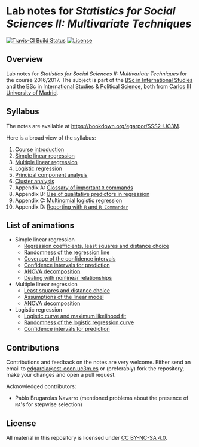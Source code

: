 Lab notes for *Statistics for Social Sciences II: Multivariate Techniques*
==========================================================================

[![Travis-CI Build Status](https://travis-ci.org/egarpor/SSS2-UC3M.svg?branch=master)](https://travis-ci.org/egarpor/SSS2-UC3M) [![License](https://img.shields.io/badge/license-CC_BY--NC--SA_4.0-blue.svg)](https://creativecommons.org/licenses/by-nc-sa/4.0/)

Overview
--------

Lab notes for *Statistics for Social Sciences II: Multivariate Techniques* for the course 2016/2017. The subject is part of the [BSc in International Studies](http://www.uc3m.es/ss/Satellite/Grado/en/Detalle/Estudio_C/1371212501848/1371212987094/Bachelor_s_Degree_in_International_Studies) and the [BSc in International Studies & Political Science](http://www.uc3m.es/ss/Satellite/Grado/en/Detalle/Estudio_C/1371211781520/1371212987094/Bachelor_s_Degree_in_Political_Science#studyprogram), both from [Carlos III University of Madrid](http://www.uc3m.es/).

Syllabus
--------

The notes are available at <https://bookdown.org/egarpor/SSS2-UC3M>. 

Here is a broad view of the syllabus:

1. [Course introduction](https://bookdown.org/egarpor/SSS2-UC3M)
2. [Simple linear regression](https://bookdown.org/egarpor/SSS2-UC3M/simp.html)
3. [Multiple linear regression](https://bookdown.org/egarpor/SSS2-UC3M/mult.html)
4. [Logistic regression](https://bookdown.org/egarpor/SSS2-UC3M/log-reg.html)
5. [Principal component analysis](https://bookdown.org/egarpor/SSS2-UC3M/pca.html)
6. [Cluster analysis](https://bookdown.org/egarpor/SSS2-UC3M/cluster.html)
7. Appendix A: [Glossary of important `R` commands](https://bookdown.org/egarpor/SSS2-UC3M/glossary-of-important-r-commands.html)
8. Appendix B: [Use of qualitative predictors in regression](https://bookdown.org/egarpor/SSS2-UC3M/qualitative-predictors.html)
9. Appendix C: [Multinomial logistic regression](https://bookdown.org/egarpor/SSS2-UC3M/multinomial-logistic-regression.html)
10. Appendix D: [Reporting with `R` and `R Commander`](https://bookdown.org/egarpor/SSS2-UC3M/reporting-with-r-and-r-commander.html)

List of animations
------------------

* Simple linear regression 
	* [Regression coefficients, least squares and distance choice](https://bookdown.org/egarpor/SSS2-UC3M/modelsimp.html)
	* [Randomness of the regression line](https://bookdown.org/egarpor/SSS2-UC3M/inference.html#distributions-of-the-fitted-coefficients)
	* [Coverage of the confidence intervals](https://bookdown.org/egarpor/SSS2-UC3M/inference.html#confidence-intervals-for-the-coefficients)
	* [Confidence intervals for prediction](https://bookdown.org/egarpor/SSS2-UC3M/prediction.html)
	* [ANOVA decomposition](https://bookdown.org/egarpor/SSS2-UC3M/fit.html#anova)
	* [Dealing with nonlinear relationships](https://bookdown.org/egarpor/SSS2-UC3M/nonlin.html)
* Multiple linear regression
	* [Least squares and distance choice](https://bookdown.org/egarpor/SSS2-UC3M/modelmult.html)
	* [Assumptions of the linear model](https://bookdown.org/egarpor/SSS2-UC3M/assumptionsmult.html)
	* [ANOVA decomposition](https://bookdown.org/egarpor/SSS2-UC3M/anovamult.html#anova-1)
* Logistic regression
	* [Logistic curve and maximum likelihood fit](https://bookdown.org/egarpor/SSS2-UC3M/log-reg-model-estimation.html)
	* [Randomness of the logistic regression curve](https://bookdown.org/egarpor/SSS2-UC3M/log-reg-inference.html#log-reg-distributions)
	* [Confidence intervals for prediction](https://bookdown.org/egarpor/SSS2-UC3M/log-reg-prediction.html)

Contributions
-------------

Contributions and feedback on the notes are very welcome. Either send an email to <edgarcia@est-econ.uc3m.es> or (preferably) fork the repository, make your changes and open a pull request. 

Acknowledged contributors:

- Pablo Brugarolas Navarro (mentioned problems about the presence of `NA`'s for stepwise selection)

License
-------

All material in this repository is licensed under [CC BY-NC-SA 4.0](https://creativecommons.org/licenses/by-nc-sa/4.0/).